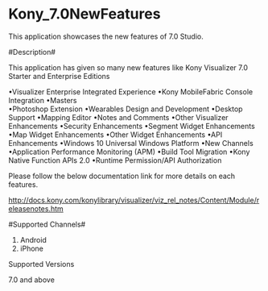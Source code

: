 # Kony_7.0NewFeatures

This application showcases the new features of 7.0 Studio.

#Description#

This application has given so many new features like Kony Visualizer 7.0 Starter and Enterprise Editions 

•Visualizer Enterprise Integrated Experience 
•Kony MobileFabric Console Integration 
•Masters  
•Photoshop Extension 
•Wearables Design and Development 
•Desktop Support 
•Mapping Editor 
•Notes and Comments 
•Other Visualizer Enhancements 
•Security Enhancements 
•Segment Widget Enhancements 
•Map Widget Enhancements 
•Other Widget Enhancements 
•API Enhancements 
•Windows 10 Universal Windows Platform 
•New Channels 
•Application Performance Monitoring (APM) 
•Build Tool Migration 
•Kony Native Function APIs 2.0 
•Runtime Permission/API Authorization 

Please follow the below documentation link for more details on each features.

http://docs.kony.com/konylibrary/visualizer/viz_rel_notes/Content/Module/releasenotes.htm

#Supported Channels#

1) Android 
2) iPhone

Supported Versions

7.0 and above 
